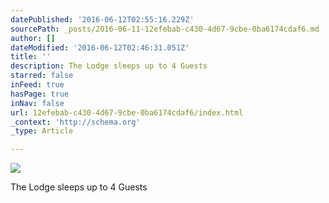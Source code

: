 ```yaml
---
datePublished: '2016-06-12T02:55:16.229Z'
sourcePath: _posts/2016-06-11-12efebab-c430-4d67-9cbe-0ba6174cdaf6.md
author: []
dateModified: '2016-06-12T02:46:31.051Z'
title: ''
description: The Lodge sleeps up to 4 Guests
starred: false
inFeed: true
hasPage: true
inNav: false
url: 12efebab-c430-4d67-9cbe-0ba6174cdaf6/index.html
_context: 'http://schema.org'
_type: Article

---
```

![](https://the-grid-user-content.s3-us-west-2.amazonaws.com/2e5d0051-27a2-488a-b097-01940770318e.jpg)

The Lodge sleeps up to 4 Guests